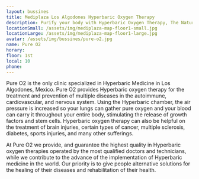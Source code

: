 ```yaml
---
layout: bussines
title: Mediplaza Los Algodones Hyperbaric Oxygen Therapy 
description: Purify your body with Hyperbaric Oxygen Therapy, The Natural Healing Process that helps with circulatory problems, injuries and More. This New Treatment is now available at Pure 02 in MediPlaza Los Algodones.
locationSmall: /assets/img/mediplaza-map-floor1-small.jpg
locationLarge: /assets/img/mediplaza-map-floor1-large.jpg
avatar: /assets/img/bussines/pure-o2.jpg
name: Pure O2
horary: 
floor: 1st
local: 10
phone: 
---
```

Pure O2 is the only clinic specialized in Hyperbaric Medicine in Los Algodones, Mexico. Pure O2 provides Hyperbaric oxygen therapy for the treatment and prevention of multiple diseases in the autoimmune, cardiovascular, and nervous system. Using the Hyperbaric chamber, the air pressure is increased so your lungs can gather pure oxygen and your blood can carry it throughout your entire body, stimulating the release of growth factors and stem cells. Hyperbaric oxygen therapy can also be helpful on the treatment of brain injuries, certain types of cancer, multiple sclerosis, diabetes, sports injuries, and many other sufferings.

At Pure O2 we provide, and guarantee the highest quality in Hyperbaric oxygen therapies operated by the most qualified doctors and technicians, while we contribute to the advance of the implementation of Hyperbaric medicine in the world. Our priority is to give people alternative solutions for the healing of their diseases and rehabilitation of their health.